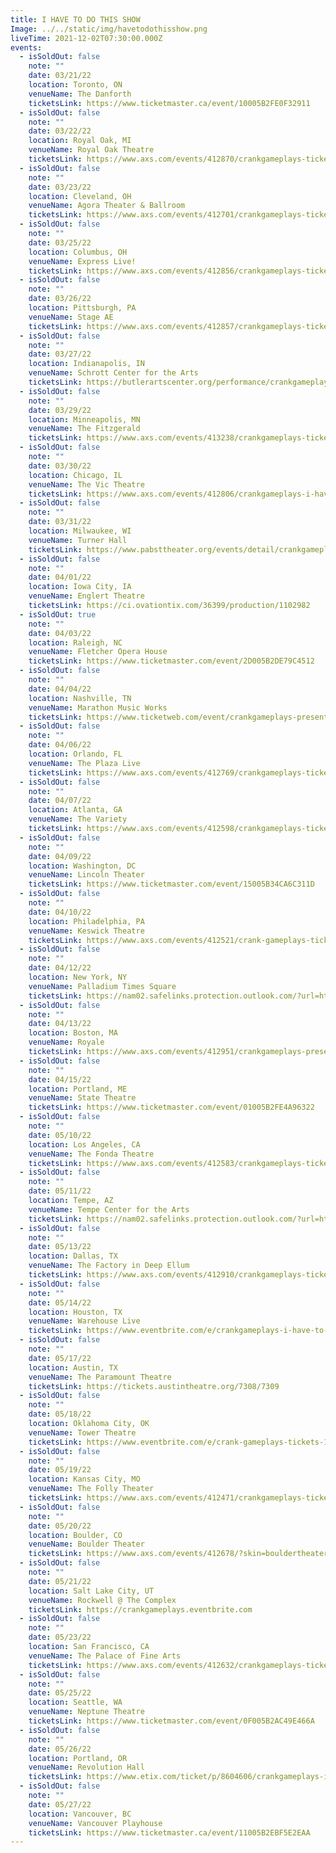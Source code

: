 ```yaml
---
title: I HAVE TO DO THIS SHOW
Image: ../../static/img/havetodothisshow.png
liveTime: 2021-12-02T07:30:00.000Z
events:
  - isSoldOut: false
    note: ""
    date: 03/21/22
    location: Toronto, ON
    venueName: The Danforth
    ticketsLink: https://www.ticketmaster.ca/event/10005B2FE0F32911
  - isSoldOut: false
    note: ""
    date: 03/22/22
    location: Royal Oak, MI
    venueName: Royal Oak Theatre
    ticketsLink: https://www.axs.com/events/412870/crankgameplays-tickets
  - isSoldOut: false
    note: ""
    date: 03/23/22
    location: Cleveland, OH
    venueName: Agora Theater & Ballroom
    ticketsLink: https://www.axs.com/events/412701/crankgameplays-tickets
  - isSoldOut: false
    note: ""
    date: 03/25/22
    location: Columbus, OH
    venueName: Express Live!
    ticketsLink: https://www.axs.com/events/412856/crankgameplays-tickets
  - isSoldOut: false
    note: ""
    date: 03/26/22
    location: Pittsburgh, PA
    venueName: Stage AE
    ticketsLink: https://www.axs.com/events/412857/crankgameplays-tickets
  - isSoldOut: false
    note: ""
    date: 03/27/22
    location: Indianapolis, IN
    venueName: Schrott Center for the Arts
    ticketsLink: https://butlerartscenter.org/performance/crankgameplays/
  - isSoldOut: false
    note: ""
    date: 03/29/22
    location: Minneapolis, MN
    venueName: The Fitzgerald
    ticketsLink: https://www.axs.com/events/413238/crankgameplays-tickets?skin=fitzgeraldtheater
  - isSoldOut: false
    note: ""
    date: 03/30/22
    location: Chicago, IL
    venueName: The Vic Theatre
    ticketsLink: https://www.axs.com/events/412806/crankgameplays-i-have-to-do-this-tour-tickets
  - isSoldOut: false
    note: ""
    date: 03/31/22
    location: Milwaukee, WI
    venueName: Turner Hall
    ticketsLink: https://www.pabsttheater.org/events/detail/crankgameplays-2022
  - isSoldOut: false
    note: ""
    date: 04/01/22
    location: Iowa City, IA
    venueName: Englert Theatre
    ticketsLink: https://ci.ovationtix.com/36399/production/1102982
  - isSoldOut: true
    note: ""
    date: 04/03/22
    location: Raleigh, NC
    venueName: Fletcher Opera House
    ticketsLink: https://www.ticketmaster.com/event/2D005B2DE79C4512
  - isSoldOut: false
    note: ""
    date: 04/04/22
    location: Nashville, TN
    venueName: Marathon Music Works
    ticketsLink: https://www.ticketweb.com/event/crankgameplays-presents-i-have-to-marathon-music-works-tickets/11976345?pl=marathonmusicworks
  - isSoldOut: false
    note: ""
    date: 04/06/22
    location: Orlando, FL
    venueName: The Plaza Live
    ticketsLink: https://www.axs.com/events/412769/crankgameplays-tickets
  - isSoldOut: false
    note: ""
    date: 04/07/22
    location: Atlanta, GA
    venueName: The Variety
    ticketsLink: https://www.axs.com/events/412598/crankgameplays-tickets
  - isSoldOut: false
    note: ""
    date: 04/09/22
    location: Washington, DC
    venueName: Lincoln Theater
    ticketsLink: https://www.ticketmaster.com/event/15005B34CA6C311D
  - isSoldOut: false
    note: ""
    date: 04/10/22
    location: Philadelphia, PA
    venueName: Keswick Theatre
    ticketsLink: https://www.axs.com/events/412521/crank-gameplays-tickets
  - isSoldOut: false
    note: ""
    date: 04/12/22
    location: New York, NY
    venueName: Palladium Times Square
    ticketsLink: https://nam02.safelinks.protection.outlook.com/?url=https%3A%2F%2Fwww.ticketmaster.com%2Fevent%2F00005B36D7217A3E&data=04%7C01%7Caherschede%40aegpresents.com%7Cb1d53fdbe7c0496d07be08d97e436876%7Ccaece8130c4849238c628676bc93605f%7C0%7C0%7C637679650261801696%7CUnknown%7CTWFpbGZsb3d8eyJWIjoiMC4wLjAwMDAiLCJQIjoiV2luMzIiLCJBTiI6Ik1haWwiLCJXVCI6Mn0%3D%7C1000&sdata=%2F50DmVxgtpYT51ZkGIPrc9FQX8pYzfVyvaC6VTjwglI%3D&reserved=0
  - isSoldOut: false
    note: ""
    date: 04/13/22
    location: Boston, MA
    venueName: Royale
    ticketsLink: https://www.axs.com/events/412951/crankgameplays-presents-i-have-to-do-this-show-tickets?skin=boweryboston
  - isSoldOut: false
    note: ""
    date: 04/15/22
    location: Portland, ME
    venueName: State Theatre
    ticketsLink: https://www.ticketmaster.com/event/01005B2FE4A96322
  - isSoldOut: false
    note: ""
    date: 05/10/22
    location: Los Angeles, CA
    venueName: The Fonda Theatre
    ticketsLink: https://www.axs.com/events/412583/crankgameplays-tickets
  - isSoldOut: false
    note: ""
    date: 05/11/22
    location: Tempe, AZ
    venueName: Tempe Center for the Arts
    ticketsLink: https://nam02.safelinks.protection.outlook.com/?url=https%3A%2F%2Fwww.ticketmaster.com%2Fevent%2F00005B36D7217A3E&data=04%7C01%7Caherschede%40aegpresents.com%7Cb1d53fdbe7c0496d07be08d97e436876%7Ccaece8130c4849238c628676bc93605f%7C0%7C0%7C637679650261801696%7CUnknown%7CTWFpbGZsb3d8eyJWIjoiMC4wLjAwMDAiLCJQIjoiV2luMzIiLCJBTiI6Ik1haWwiLCJXVCI6Mn0%3D%7C1000&sdata=%2F50DmVxgtpYT51ZkGIPrc9FQX8pYzfVyvaC6VTjwglI%3D&reserved=0
  - isSoldOut: false
    note: ""
    date: 05/13/22
    location: Dallas, TX
    venueName: The Factory in Deep Ellum
    ticketsLink: https://www.axs.com/events/412910/crankgameplays-tickets
  - isSoldOut: false
    note: ""
    date: 05/14/22
    location: Houston, TX
    venueName: Warehouse Live
    ticketsLink: https://www.eventbrite.com/e/crankgameplays-i-have-to-do-this-tour-tickets-172263283117
  - isSoldOut: false
    note: ""
    date: 05/17/22
    location: Austin, TX
    venueName: The Paramount Theatre
    ticketsLink: https://tickets.austintheatre.org/7308/7309
  - isSoldOut: false
    note: ""
    date: 05/18/22
    location: Oklahoma City, OK
    venueName: Tower Theatre
    ticketsLink: https://www.eventbrite.com/e/crank-gameplays-tickets-172930328267
  - isSoldOut: false
    note: ""
    date: 05/19/22
    location: Kansas City, MO
    venueName: The Folly Theater
    ticketsLink: https://www.axs.com/events/412471/crankgameplays-tickets
  - isSoldOut: false
    note: ""
    date: 05/20/22
    location: Boulder, CO
    venueName: Boulder Theater
    ticketsLink: https://www.axs.com/events/412678/?skin=bouldertheater
  - isSoldOut: false
    note: ""
    date: 05/21/22
    location: Salt Lake City, UT
    venueName: Rockwell @ The Complex
    ticketsLink: https://crankgameplays.eventbrite.com
  - isSoldOut: false
    note: ""
    date: 05/23/22
    location: San Francisco, CA
    venueName: The Palace of Fine Arts
    ticketsLink: https://www.axs.com/events/412632/crankgameplays-tickets
  - isSoldOut: false
    note: ""
    date: 05/25/22
    location: Seattle, WA
    venueName: Neptune Theatre
    ticketsLink: https://www.ticketmaster.com/event/0F005B2AC49E466A
  - isSoldOut: false
    note: ""
    date: 05/26/22
    location: Portland, OR
    venueName: Revolution Hall
    ticketsLink: https://www.etix.com/ticket/p/8604606/crankgameplays-i-have-to-do-this-tour-portland-revolution-hall
  - isSoldOut: false
    note: ""
    date: 05/27/22
    location: Vancouver, BC
    venueName: Vancouver Playhouse
    ticketsLink: https://www.ticketmaster.ca/event/11005B2EBF5E2EAA
---
```

